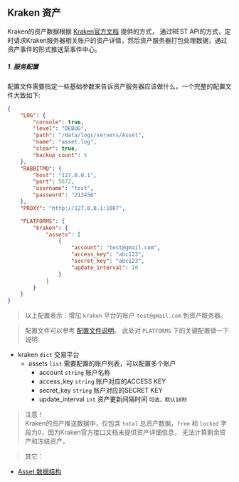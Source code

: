 
## Kraken 资产

Kraken的资产数据根据 [Kraken官方文档](https://www.kraken.com) 提供的方式，
通过REST API的方式，定时请求Kraken服务器相关账户的资产详情，然后资产服务器打包处理数据，通过资产事件的形式推送至事件中心。


##### 1. 服务配置

配置文件需要指定一些基础参数来告诉资产服务器应该做什么，一个完整的配置文件大致如下:

```json
{
    "LOG": {
        "console": true,
        "level": "DEBUG",
        "path": "/data/logs/servers/Asset",
        "name": "asset.log",
        "clear": true,
        "backup_count": 5
    },
    "RABBITMQ": {
        "host": "127.0.0.1",
        "port": 5672,
        "username": "test",
        "password": "213456"
    },
    "PROXY": "http://127.0.0.1:1087",

    "PLATFORMS": {
        "kraken": {
            "assets": [
                {
                    "account": "test@gmail.com",
                    "access_key": "abc123",
                    "secret_key": "abc123",
                    "update_interval": 10
                }
            ]
        }
    }
}
```
> 以上配置表示：增加 `kraken` 平台的账户 `test@gmail.com` 到资产服务器。

> 配置文件可以参考 [配置文件说明](https://github.com/TheNextQuant/thenextquant/blob/master/docs/configure/README.md)。
> 此处对 `PLATFORMS` 下的关键配置做一下说明:
- kraken `dict` 交易平台
    - assets `list` 需要配置的账户列表，可以配置多个账户
        - account `string` 账户名称
        - access_key `string` 账户对应的ACCESS KEY
        - secret_key `string` 账户对应的SECRET KEY
        - update_interval `int` 资产更新间隔时间 `可选，默认10秒`

> 注意！  
> Kraken的资产推送数据中，仅包含 `total` 总资产数据，`free` 和 `locked` 字段为0，因为Kraken官方接口文档未提供资产详细信息，
> 无法计算剩余资产和冻结资产。


> 其它：
- [Asset 数据结构](https://github.com/TheNextQuant/thenextquant/blob/master/docs/asset.md#2-%E8%B5%84%E4%BA%A7%E5%AF%B9%E8%B1%A1%E6%95%B0%E6%8D%AE%E7%BB%93%E6%9E%84)
